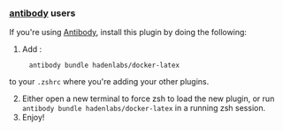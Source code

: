 ### [antibody](https://github.com/getantibody/antibody) users

If you're using [Antibody](https://github.com/getantibody/antibody), install this plugin by doing the following:

1.  Add :

```{.sourceCode .bash}
     antibody bundle hadenlabs/docker-latex
```

to your `.zshrc` where you're adding your other plugins.

2.  Either open a new terminal to force zsh to load the new plugin, or run `antibody bundle hadenlabs/docker-latex` in a running zsh session.
3.  Enjoy!
